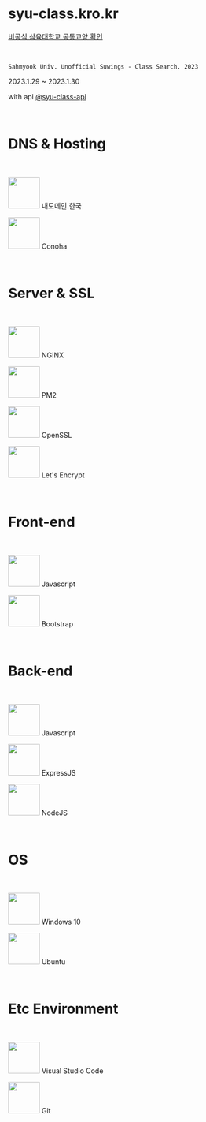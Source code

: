# syu-class.kro.kr

[비공식 삼육대학교 공통교양 확인](https://syu-class.kro.kr)

<br/>

`Sahmyook Univ. Unofficial Suwings - Class Search. 2023`

2023.1.29 ~ 2023.1.30

with api [@syu-class-api](https://github.com/0verfl0w767/syu-class-api)

<br/>

# DNS & Hosting

<br/>

<img height="64" width="64" src="" /> 내도메인.한국

<img height="64" width="64" src="https://conoha.jp/common_38448/images/logo_conoha.svg" /> Conoha

<br/>

# Server & SSL

<br/>

<img height="64" width="64" src="https://cdn.simpleicons.org/NGINX/" /> NGINX

<img height="64" width="64" src="https://cdn.simpleicons.org/PM2/" /> PM2

<img height="64" width="64" src="https://cdn.simpleicons.org/OpenSSL/" /> OpenSSL

<img height="64" width="64" src="https://cdn.simpleicons.org/LetsEncrypt/" /> Let's Encrypt

<br/>

# Front-end

<br/>

<img height="64" width="64" src="https://cdn.simpleicons.org/Javascript/" /> Javascript

<img height="64" width="64" src="https://cdn.simpleicons.org/Bootstrap/" /> Bootstrap

<br/>

# Back-end

<br/>

<img height="64" width="64" src="https://cdn.simpleicons.org/Javascript/" /> Javascript

<img height="64" width="64" src="https://cdn.simpleicons.org/Express/" /> ExpressJS

<img height="64" width="64" src="https://cdn.simpleicons.org/Node.js/" /> NodeJS

<br/>

# OS

<br/>

<img height="64" width="64" src="https://cdn.simpleicons.org/Windows/" /> Windows 10

<img height="64" width="64" src="https://cdn.simpleicons.org/Ubuntu/" /> Ubuntu

<br/>

# Etc Environment

<br/>

<img height="64" width="64" src="https://cdn.simpleicons.org/VisualStudioCode/" /> Visual Studio Code

<img height="64" width="64" src="https://cdn.simpleicons.org/Git/" /> Git

<br/>
